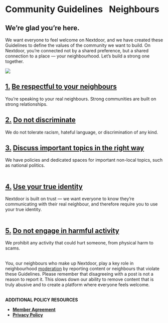 Community Guidelines   Neighbours
=================================

We’re glad you’re here. 
------------------------

We want everyone to feel welcome on Nextdoor, and we have created these Guidelines to define the values of the community we want to build. On Nextdoor, you’re connected not by a shared preference, but a shared connection to a place — your neighbourhood. Let’s build a strong one together.

![](https://lh3.googleusercontent.com/8J9_m2GSQOQGAg-QW3t-Im1OICrA0gCNp_CvllFtLkXbU7_C_5bQSKJemGwYms3yFCcnKMQ1j-qM9_Kaxr3mJLXUduNsz51dgFQJUEJax46155BBurreGW581i5LKvrrx-VYNvgu)

  
[1\.](https://help.nextdoor.com/s/article/Be-respectful-to-your-neighbors?language=en_GB) [Be respectful to your neighbours](http://help.nextdoor.com/s/article/Be-respectful-to-your-neighbors?language=en_GB)
------------------------------------------------------------------------------------------------------------------------------------------------------------------------------------------------------------------

You’re speaking to your real neighbours. Strong communities are built on strong relationships.

  
[2.](https://help.nextdoor.com/s/article/Do-not-discriminate?language=en_GB) [Do not discriminate](http://help.nextdoor.com/s/article/Do-not-discriminate?language=en_GB)
----------------------------------------------------------------------------------------------------------------------------------------------------------------------------

We do not tolerate racism, hateful language, or discrimination of any kind.

  
[3\.](https://help.nextdoor.com/s/article/Be-helpful-in-conversations?language=en_GB) [Discuss important topics in the right way](http://help.nextdoor.com/s/article/Be-helpful-in-conversations?language=en_GB)
-------------------------------------------------------------------------------------------------------------------------------------------------------------------------------------------------------------------

We have policies and dedicated spaces for important non-local topics, such as national politics.  
 

[4\.](https://help.nextdoor.com/s/article/use-your-true-identity) [Use your true identity](http://help.nextdoor.com/s/article/use-your-true-identity)
-----------------------------------------------------------------------------------------------------------------------------------------------------

Nextdoor is built on trust — we want everyone to know they’re communicating with their real neighbour, and therefore require you to use your true identity.   
 

[5\.](https://help.nextdoor.com/s/article/Do-not-engage-in-harmful-activity?language=en_GB) [Do not engage in harmful activity](http://help.nextdoor.com/s/article/Do-not-engage-in-harmful-activity?language=en_GB)
--------------------------------------------------------------------------------------------------------------------------------------------------------------------------------------------------------------------

We prohibit any activity that could hurt someone, from physical harm to scams.  
 

You, our neighbours who make up Nextdoor, play a key role in neighbourhood [moderation](https://help.nextdoor.com/s/article/About-moderation?language=en_GB) by reporting content or neighbours that violate these Guidelines. Please remember that disagreeing with a post is not a reason to report it. This slows down our ability to remove content that is truly abusive and to create a platform where everyone feels welcome.  
 

**ADDITIONAL POLICY RESOURCES** 

* **[Member Agreement](https://nextdoor.co.uk/member_agreement/)**
* **[Privacy Policy](https://nextdoor.co.uk/privacy_policy/)**